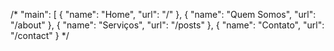 /* "main": [
  {
    "name": "Home",
    "url": "/"
  },
  {
    "name": "Quem Somos",
    "url": "/about"
  },
  {
    "name": "Serviços",
    "url": "/posts"
  },
  {
    "name": "Contato",
    "url": "/contact"
  } */